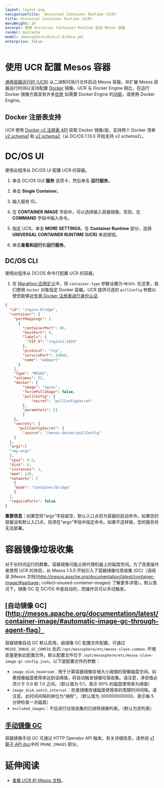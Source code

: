```yaml
---
layout: layout.pug
navigationTitle:  Universal Container Runtime (UCR)
title: Universal Container Runtime (UCR)
menuWeight: 10
excerpt: 使用 Universal Container Runtime 启动 Mesos 容器 
render: mustache
model: /mesosphere/dcos/2.0/data.yml
enterprise: false
---
```


# 使用 UCR 配置 Mesos 容器

[通用容器运行时 (UCR)](http://mesos.apache.org/documentation/latest/container-image) 从二进制可执行文件启动 Mesos 容器，并扩展 Mesos 容器运行时间以支持配置 [Docker](https://docker.com/) 镜像。UCR 与 Docker Engine 相比，在运行 Docker 镜像方面具有许多[优势](/mesosphere/dcos/cn/2.0/deploying-services/containerizers/) 如需要 Docker Engine 的[功能](/mesosphere/dcos/cn/2.0/deploying-services/containerizers/#container-runtime-features)，请使用 Docker Engine。

## Docker 注册表支持

UCR 使用 [Docker v2 注册表 API](https://docs.docker.com/registry/spec/api/) 获取 Docker 镜像/层。支持两个 Docker 清单 [v2 schema1](https://docs.docker.com/registry/spec/manifest-v2-1/) 和 [v2 schema2](https://docs.docker.com/registry/spec/manifest-v2-2/)（从 DC/OS 1.13.0 开始支持 v2 schema2）。

# DC/OS UI
使用此程序从 DC/OS UI 配置 UCR 的容器。

1. 单击 DC/OS GUI **服务** 选项卡，然后单击 **运行服务**。

1. 单击 **Single Container**。

1. 输入服务 ID。

1. 在 **CONTAINER IMAGE** 字段中，可以选择输入容器镜像。否则，在 **COMMAND** 字段中输入命令。

1. 指定 UCR。单击 **MORE SETTINGS**。在 **Container Runtime** 部分，选择 **UNIVERSAL CONTAINER RUNTIME (UCR)** 单选按钮。

1. 单击**查看和运行**和**运行服务**。


## DC/OS CLI
使用此程序从 DC/OS 命令行配置 UCR 的容器。

1. 在 [Marathon 应用定义](/mesosphere/dcos/cn/2.0/deploying-services/creating-services/#deploying-a-simple-docker-based-application-with-the-rest-api)中，将 `container.type` 参数设置为 `MESOS`. 在这里，我们使用 `docker` 对象指定 Docker 容器。UCR 提供可选的 `pullConfig` 参数以使您能够[对专用 Docker 注册表进行身份认证](/mesosphere/dcos/cn/2.0/deploying-services/private-docker-registry/).

```json
{
  "id": "/nginx-bridge",
  "container": {
    "portMappings": [
      {
        "containerPort": 80,
        "hostPort": 0,
        "labels": {
          "VIP_0": "/nginx2:1024"
        },
        "protocol": "tcp",
        "servicePort": 10000,
        "name": "webport"
      }
    ],
    "type": "MESOS",
    "volumes": [],
    "docker": {
        "image": "nginx",
        "forcePullImage": false,
        "pullConfig": {
            "secret": "pullConfigSecret"
        },
        "parameters": []
        }
    },
    "secrets": {
      "pullConfigSecret": {
        "source": "/mesos-docker/pullConfig"
    }
  },
  "args":[
  "<my-arg>"
  ],
  "cpus": 0.5,
  "disk": 0,
  "instances": 1,
  "mem": 128,
  "networks": [
    {
    "mode": "container/bridge"
    }
  ],
  "requirePorts": false
}
```

<p class="message--important"><strong>重要信息：</strong>如果您将“args”字段留空，默认入口点将为容器的启动命令。如果您的容器没有默认入口点，则须在“args”字段中指定命令。如果不这样做，您的服务将无法部署。</p>

# 容器镜像垃圾收集

对于长时间运行的群集，容器镜像可能占用代理机器上的磁盘空间。为了改善操作者使用 UCR 的体验，从 Mesos 1.5.0 开始引入了容器镜像垃圾收集 (GC)（请阅读 [Mesos 文档](http://mesos.apache.org/documentation/latest/container-image/#garbage- collect-unused-container-images) 了解更多详情）。默认情况下，镜像 GC 在 DC/OS 中是自动的，而操作员可以手动触发。

## [自动镜像 GC](http://mesos.apache.org/documentation/latest/container-image/#automatic-image-gc-through-agent-flag）

容器镜像自动 GC 默认启用，由镜像 GC 配置文件配置。可通过 `MESOS_IMAGE_GC_CONFIG` 处的 `/opt/mesosphere/etc/mesos-slave-common`. 环境变量更新此配置文件。默认配置文件位于 `/opt/mesosphere/etc/mesos-slave-image-gc-config.json`，以下是配置文件的参数：

- `image_disk_headroom`：用于计算容器镜像存储大小阈值的镜像磁盘空间。如果镜像磁盘使用率达到该阈值，将自动触发镜像垃圾收集。请注意，净空值必须介于 0.0 和 1.0 之间。（默认值为 0.1，表示 90% 的磁盘使用率为阈值）
- `image_disk_watch_interval`：检查镜像存储磁盘使用率的周期时间间隔。请注意，此时间间隔的单位为“纳秒”。（默认值为 300000000000，表示每 5 分钟检查一次磁盘）
- `excluded_images`：不应进行垃圾收集的已排除镜像列表。（默认为空列表）

## [手动镜像 GC](http://mesos.apache.org/documentation/latest/container-image/#manual-image-gc-through-http-api)

容器镜像手动 GC 可通过 HTTP Operator API 触发。有关详细信息，请参阅 [v1 算子 API doc](http://mesos.apache.org/documentation/latest/operator-http-api/#prune_images)中的 `PRUNE_IMAGES` 部分。

# 延伸阅读
- [查看 UCR 的 Mesos 文档](http://mesos.apache.org/documentation/latest/container-image/)。
